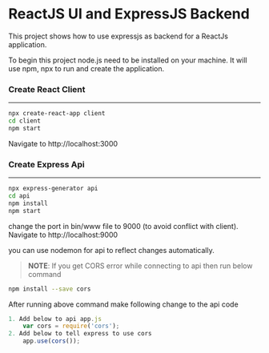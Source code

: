 # ReactJS UI and ExpressJS Backend

This project shows how to use expressjs as backend for a ReactJs application.

To begin this project node.js need to be installed on your machine. It will use npm, npx to run and create the application.

### Create React Client
---
```bash
npx create-react-app client
cd client
npm start
```
Navigate to http://localhost:3000

### Create Express Api
---
```bash
npx express-generator api
cd api
npm install
npm start
```
change the port in bin/www file to 9000 (to avoid conflict with client). Navigate to http://localhost:9000

you can use nodemon for api to reflect changes automatically.

> **NOTE**: If you get CORS error while connecting to api then run below command
```bash
npm install --save cors
```
After running above command make following change to the api code
```javascript
1. Add below to api app.js
    var cors = require('cors');
2. Add below to tell express to use cors
    app.use(cors());
```